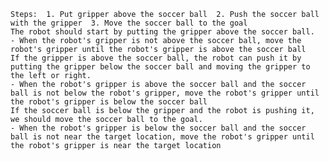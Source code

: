 
    Steps:  1. Put gripper above the soccer ball  2. Push the soccer ball with the gripper  3. Move the soccer ball to the goal
    The robot should start by putting the gripper above the soccer ball.
    - When the robot's gripper is not above the soccer ball, move the robot's gripper until the robot's gripper is above the soccer ball
    If the gripper is above the soccer ball, the robot can push it by putting the gripper below the soccer ball and moving the gripper to the left or right.
    - When the robot's gripper is above the soccer ball and the soccer ball is not below the robot's gripper, move the robot's gripper until the robot's gripper is below the soccer ball
    If the soccer ball is below the gripper and the robot is pushing it, we should move the soccer ball to the goal.
    - When the robot's gripper is below the soccer ball and the soccer ball is not near the target location, move the robot's gripper until the robot's gripper is near the target location